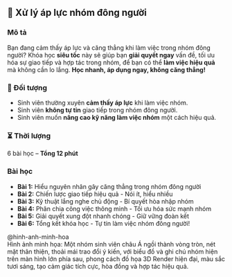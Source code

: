 ## 📌 Xử lý áp lực nhóm đông người  

### Mô tả  
Bạn đang cảm thấy áp lực và căng thẳng khi làm việc trong nhóm đông người? Khóa học **siêu tốc** này sẽ giúp bạn **giải quyết ngay** vấn đề, tối ưu hóa sự giao tiếp và hợp tác trong nhóm, để bạn có thể **làm việc hiệu quả** mà không cần lo lắng. **Học nhanh, áp dụng ngay, không căng thẳng!**  

### 🎯 Đối tượng  
- Sinh viên thường xuyên **cảm thấy áp lực** khi làm việc nhóm.  
- Sinh viên **không tự tin** giao tiếp trong nhóm đông người.  
- Sinh viên muốn **nâng cao kỹ năng làm việc nhóm** một cách hiệu quả.  

### ⏳ Thời lượng  
6 bài học – **Tổng 12 phút**  

### Bài học  
- **Bài 1:** Hiểu nguyên nhân gây căng thẳng trong nhóm đông người  
- **Bài 2:** Chiến lược giao tiếp hiệu quả - Nói ít, hiểu nhiều  
- **Bài 3:** Kỹ thuật lắng nghe chủ động - Bí quyết hòa nhập nhóm  
- **Bài 4:** Phân chia công việc thông minh - Tối ưu hóa sức mạnh nhóm  
- **Bài 5:** Giải quyết xung đột nhanh chóng - Giữ vững đoàn kết  
- **Bài 6:** Tổng kết khóa học - Tự tin làm việc nhóm đông người!  

@hinh-anh-minh-hoa  
Hình ảnh minh họa: Một nhóm sinh viên châu Á ngồi thành vòng tròn, nét mặt thân thiện, thoải mái trao đổi ý kiến, với biểu đồ và ghi chú nhóm hiện trên màn hình lớn phía sau, phong cách đồ họa 3D Render hiện đại, màu sắc tươi sáng, tạo cảm giác tích cực, hòa đồng và hợp tác hiệu quả.